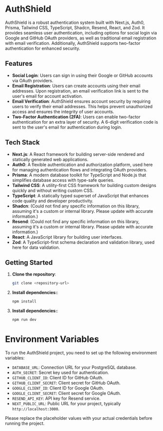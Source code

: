 # AuthShield

AuthShield is a robust authentication system built with Next.js, Auth0, Prisma, Tailwind CSS, TypeScript, Shadcn, Resend, React, and Zod. It provides seamless user authentication, including options for social login via Google and GitHub OAuth providers, as well as traditional email registration with email verification. Additionally, AuthShield supports two-factor authentication for enhanced security.

## Features

- **Social Login**: Users can sign in using their Google or GitHub accounts via OAuth providers.
- **Email Registration**: Users can create accounts using their email addresses. Upon registration, an email verification link is sent to the user's email for account activation.
- **Email Verification**: AuthShield ensures account security by requiring users to verify their email addresses. This helps prevent unauthorized access and ensures the integrity of user accounts.
- **Two-Factor Authentication (2FA)**: Users can enable two-factor authentication for an extra layer of security. A 6-digit verification code is sent to the user's email for authentication during login.

## Tech Stack

- **Next.js**: A React framework for building server-side rendered and statically generated web applications.
- **Auth0**: A flexible authentication and authorization platform, used here for managing authentication flows and integrating OAuth providers.
- **Prisma**: A modern database toolkit for TypeScript and Node.js that simplifies database access with type-safe queries.
- **Tailwind CSS**: A utility-first CSS framework for building custom designs quickly and without writing custom CSS.
- **TypeScript**: A statically typed superset of JavaScript that enhances code quality and developer productivity.
- **Shadcn**: (Could not find any specific information on this library, assuming it's a custom or internal library. Please update with accurate information.)
- **Resend**: (Could not find any specific information on this library, assuming it's a custom or internal library. Please update with accurate information.)
- **React**: A JavaScript library for building user interfaces.
- **Zod**: A TypeScript-first schema declaration and validation library, used here for data validation.

## Getting Started

1. **Clone the repository**:

   ```bash
   git clone <repository-url>


2. **Install dependencies:**:

   ```bash
   npm install


3. **Install dependencies:**:

   ```bash
   npm run dev

# Environment Variables

To run the AuthShield project, you need to set up the following environment variables:

- `DATABASE_URL`: Connection URL for your PostgreSQL database.
- `AUTH_SECRET`: Secret key used for authentication.
- `GITHUB_CLIENT_ID`: Client ID for GitHub OAuth.
- `GITHUB_CLIENT_SECRET`: Client secret for GitHub OAuth.
- `GOOGLE_CLIENT_ID`: Client ID for Google OAuth.
- `GOOGLE_CLIENT_SECRET`: Client secret for Google OAuth.
- `RESEND_API_KEY`: API key for Resend service.
- `NEXT_PUBLIC_URL`: Public URL for your project, typically `http://localhost:3000`.

Please replace the placeholder values with your actual credentials before running the project.

